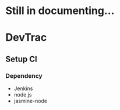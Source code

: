 # Still in documenting...

# DevTrac

## Setup CI

### Dependency

- Jenkins
- node.js
- jasmine-node

